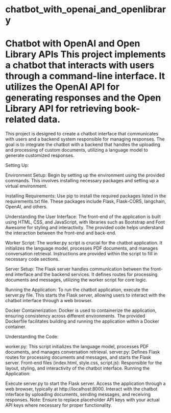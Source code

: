 # chatbot_with_openai_and_openlibrary
# Chatbot with OpenAI and Open Library APIs  This project implements a chatbot that interacts with users through a command-line interface. It utilizes the OpenAI API for generating responses and the Open Library API for retrieving book-related data.

This project is designed to create a chatbot interface that communicates with users and a backend system responsible for managing responses. The goal is to integrate the chatbot with a backend that handles the uploading and processing of custom documents, utilizing a language model to generate customized responses.

Setting Up:

Environment Setup: Begin by setting up the environment using the provided commands. This involves installing necessary packages and setting up a virtual environment.

Installing Requirements: Use pip to install the required packages listed in the requirements.txt file. These packages include Flask, Flask-CORS, langchain, OpenAI, and others.

Understanding the User Interface: The front-end of the application is built using HTML, CSS, and JavaScript, with libraries such as Bootstrap and Font Awesome for styling and interactivity. The provided code helps understand the interaction between the front-end and back-end.

Worker Script: The worker.py script is crucial for the chatbot application. It initializes the language model, processes PDF documents, and manages conversation retrieval. Instructions are provided within the script to fill in necessary code sections.

Server Setup: The Flask server handles communication between the front-end interface and the backend services. It defines routes for processing documents and messages, utilizing the worker script for core logic.

Running the Application: To run the chatbot application, execute the server.py file. This starts the Flask server, allowing users to interact with the chatbot interface through a web browser.

Docker Containerization: Docker is used to containerize the application, ensuring consistency across different environments. The provided Dockerfile facilitates building and running the application within a Docker container.

Understanding the Code:

worker.py: This script initializes the language model, processes PDF documents, and manages conversation retrieval.
server.py: Defines Flask routes for processing documents and messages, and starts the Flask server.
Front-end files (index.html, style.css, script.js): Responsible for the layout, styling, and interactivity of the chatbot interface.
Running the Application:

Execute server.py to start the Flask server.
Access the application through a web browser, typically at http://localhost:8000.
Interact with the chatbot interface by uploading documents, sending messages, and receiving responses.
Note: Ensure to replace placeholder API keys with your actual API keys where necessary for proper functionality.
